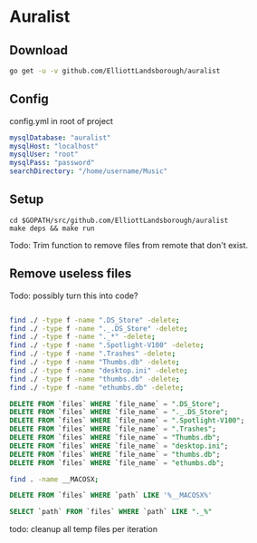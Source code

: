 # Auralist

## Download

```bash
go get -u -v github.com/ElliottLandsborough/auralist
```

## Config

config.yml in root of project

```yaml
mysqlDatabase: "auralist"
mysqlHost: "localhost"
mysqlUser: "root"
mysqlPass: "password"
searchDirectory: "/home/username/Music"
```

## Setup

```
cd $GOPATH/src/github.com/ElliottLandsborough/auralist
make deps && make run
```

Todo: Trim function to remove files from remote that don't exist.

## Remove useless files

Todo: possibly turn this into code?

```bash

find ./ -type f -name ".DS_Store" -delete;
find ./ -type f -name "._.DS_Store" -delete;
find ./ -type f -name "._*" -delete;
find ./ -type f -name ".Spotlight-V100" -delete;
find ./ -type f -name ".Trashes" -delete;
find ./ -type f -name "Thumbs.db" -delete;
find ./ -type f -name "desktop.ini" -delete;
find ./ -type f -name "thumbs.db" -delete;
find ./ -type f -name "ethumbs.db" -delete;
```

```sql
DELETE FROM `files` WHERE `file_name` = ".DS_Store";
DELETE FROM `files` WHERE `file_name` = "._.DS_Store";
DELETE FROM `files` WHERE `file_name` = ".Spotlight-V100";
DELETE FROM `files` WHERE `file_name` = ".Trashes";
DELETE FROM `files` WHERE `file_name` = "Thumbs.db";
DELETE FROM `files` WHERE `file_name` = "desktop.ini";
DELETE FROM `files` WHERE `file_name` = "thumbs.db";
DELETE FROM `files` WHERE `file_name` = "ethumbs.db";
```

```bash
find . -name __MACOSX;
```

```sql
DELETE FROM `files` WHERE `path` LIKE '%__MACOSX%'
```

```sql
SELECT `path` FROM `files` WHERE `path` LIKE "._%"
```

todo:
cleanup all temp files per iteration